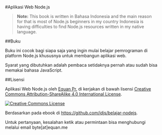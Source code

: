#Aplikasi Web Node.js


> **Note:** This book is written in Bahasa Indonesia and the main reason for that is most of Node.js beginners in my country Indonesia is having difficulties to find Node.js resources written in my native language.


##Buku

Buku ini cocok bagi siapa saja yang ingin mulai belajar pemrograman di platform Node.js khususnya untuk membangun aplikasi web.

Syarat yang dibutuhkan adalah pembaca setidaknya pernah atau sudah bisa memakai bahasa JavaScript.

##Lisensi

<span xmlns:dct="http://purl.org/dc/terms/" property="dct:title">Aplikasi Web Node.js</span> oleh <a xmlns:cc="http://creativecommons.org/ns#" href="http://equan.me" property="cc:attributionName" rel="cc:attributionURL">Equan Pr.</a> di kerjakan di bawah lisensi <a rel="license" href="http://creativecommons.org/licenses/by-sa/4.0/">Creative Commons Attribution-ShareAlike 4.0 International License</a>.

<a rel="license" href="http://creativecommons.org/licenses/by-sa/4.0/"><img alt="Creative Commons License" style="border-width:0" src="http://i.creativecommons.org/l/by-sa/4.0/88x31.png" /></a><br/>

Berdasarkan pada ebook di <a xmlns:dct="http://purl.org/dc/terms/" href="https://github.com/idjs/belajar-nodejs" rel="dct:source">https://github.com/idjs/belajar-nodejs</a>.

Untuk pertanyaan, kesalahan ketik atau permintaan bisa menghubungi melalui email byte[at]equan.me







